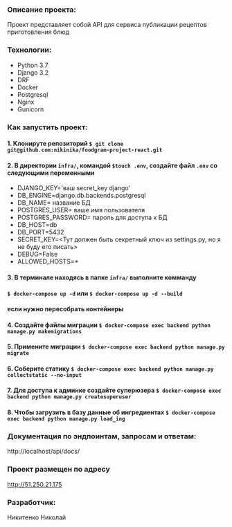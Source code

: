 

### Описание проекта:
Проект представляет собой API для сервиса публикации рецептов приготовления блюд
### Технологии:
- Python 3.7
- Django 3.2
- DRF
- Docker
- Postgresql
- Nginx
- Gunicorn

### Как запустить проект:
#### 1. Клонируте репозиторий `$ git clone git@github.com:nikinika/foodgram-project-react.git`
#### 2. В директории `infra/`, командой `$touch .env`, создайте файл `.env` со следующими переменными
- DJANGO_KEY='ваш secret_key django'
- DB_ENGINE=django.db.backends.postgresql
- DB_NAME= название БД
- POSTGRES_USER= ваше имя пользователя
- POSTGRES_PASSWORD= пароль для доступа к БД
- DB_HOST=db
- DB_PORT=5432
- SECRET_KEY=<Тут должен быть секретный ключ из settings.py, но я не буду его писать>
- DEBUG=False
- ALLOWED_HOSTS=*
#### 3. В терминале находясь в папке `infra/` выполните комманду
#### `$ docker-compose up -d` или `$ docker-compose up -d --build`
#### если нужно пересобрать контейнеры
#### 4. Создайте файлы миграции `$ docker-compose exec backend python manage.py makemigrations`
#### 5. Примените миграции `$ docker-compose exec backend python manage.py migrate`
#### 6. Соберите статику `$ docker-compose exec backend python manage.py collectstatic --no-input`
#### 7. Для доступа к админке создайте суперюзера `$ docker-compose exec backend python manage.py createsuperuser`
#### 8. Чтобы загрузить в базу данные об ингредиентах `$ docker-compose exec backend python manage.py load_ing`


### Документация по эндпоинтам, запросам и ответам:

 http://localhost/api/docs/

### Проект размещен по адресу

http://51.250.21.175

### Разработчик:
Никитенко Николай 
